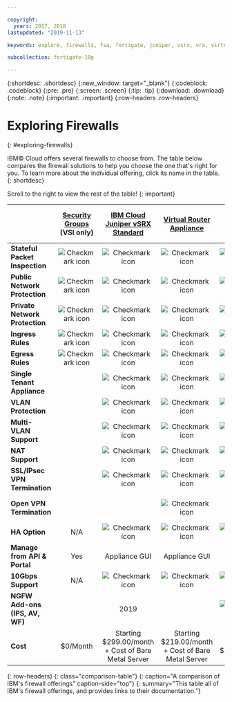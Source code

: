 ```yaml
---

copyright:
  years: 2017, 2018
lastupdated: "2019-11-13"

keywords: explore, firewalls, fsa, fortigate, juniper, vsrx, vra, virtual router appliance, security, vyatta, comparison, features

subcollection: fortigate-10g

---
```


{:shortdesc: .shortdesc}
{:new_window: target="_blank"}
{:codeblock: .codeblock}
{:pre: .pre}
{:screen: .screen}
{:tip: .tip}
{:download: .download}
{:note: .note}
{:important: .important}
{:row-headers .row-headers}

# Exploring Firewalls
{: #exploring-firewalls}

IBM© Cloud offers several firewalls to choose from. The table below compares the firewall solutions to help you choose the one that's right for you. To learn more about the individual offering, click its name in the table.
{: shortdesc}

Scroll to the right to view the rest of the table!
{: important}

|        | [Security Groups](/docs/security-groups?topic=security-groups-getting-started) (VSI only) | [IBM Cloud Juniper vSRX Standard](/docs/vsrx?topic=vsrx-getting-started) |[Virtual Router Appliance](/docs/virtual-router-appliance?topic=virtual-router-appliance-getting-started) | [FortiGate Security Appliance 10Gbps](/docs/fortigate-10g?topic=fortigate-10g-getting-started) | [FortiGate Security Appliance 1Gbps](/docs/fortigate-1g?topic=fortigate-1g-getting-started) | [Hardware Firewall ](/docs/hardware-firewall-shared?topic=hardware-firewall-shared-getting-started) | [Hardware Firewall (Dedicated)](/docs/hardware-firewall-dedicated?topic=hardware-firewall-dedicated-getting-started) | [Cloud  Internet Services](/docs/cis?topic=cis-getting-started)
| ------- | :------: | :------: | :------: | :------: | :------: | :------: | :------: | :------: |
|**Stateful Packet Inspection**|![Checkmark icon](../../icons/checkmark-icon.svg)|![Checkmark icon](../../icons/checkmark-icon.svg)|![Checkmark icon](../../icons/checkmark-icon.svg)|![Checkmark icon](../../icons/checkmark-icon.svg)|![Checkmark icon](../../icons/checkmark-icon.svg)|![Checkmark icon](../../icons/checkmark-icon.svg)|![Checkmark icon](../../icons/checkmark-icon.svg)|IP Firewall only|
|**Public Network Protection**|![Checkmark icon](../../icons/checkmark-icon.svg)|![Checkmark icon](../../icons/checkmark-icon.svg)|![Checkmark icon](../../icons/checkmark-icon.svg)|![Checkmark icon](../../icons/checkmark-icon.svg)|![Checkmark icon](../../icons/checkmark-icon.svg)|![Checkmark icon](../../icons/checkmark-icon.svg)|![Checkmark icon](../../icons/checkmark-icon.svg)|![Checkmark icon](../../icons/checkmark-icon.svg)|
|**Private Network Protection**|![Checkmark icon](../../icons/checkmark-icon.svg)|![Checkmark icon](../../icons/checkmark-icon.svg)|![Checkmark icon](../../icons/checkmark-icon.svg)|![Checkmark icon](../../icons/checkmark-icon.svg)|||||
|**Ingress Rules**|![Checkmark icon](../../icons/checkmark-icon.svg)|![Checkmark icon](../../icons/checkmark-icon.svg)|![Checkmark icon](../../icons/checkmark-icon.svg)|![Checkmark icon](../../icons/checkmark-icon.svg)|![Checkmark icon](../../icons/checkmark-icon.svg)|![Checkmark icon](../../icons/checkmark-icon.svg)|![Checkmark icon](../../icons/checkmark-icon.svg)|IP Firewall only
|**Egress Rules**|![Checkmark icon](../../icons/checkmark-icon.svg)|![Checkmark icon](../../icons/checkmark-icon.svg)|![Checkmark icon](../../icons/checkmark-icon.svg)|![Checkmark icon](../../icons/checkmark-icon.svg)|![Checkmark icon](../../icons/checkmark-icon.svg)||||
|**Single Tenant Appliance**||![Checkmark icon](../../icons/checkmark-icon.svg)|![Checkmark icon](../../icons/checkmark-icon.svg)|![Checkmark icon](../../icons/checkmark-icon.svg)|![Checkmark icon](../../icons/checkmark-icon.svg)||![Checkmark icon](../../icons/checkmark-icon.svg)||
|**VLAN Protection**||![Checkmark icon](../../icons/checkmark-icon.svg)|![Checkmark icon](../../icons/checkmark-icon.svg)|![Checkmark icon](../../icons/checkmark-icon.svg)|![Checkmark icon](../../icons/checkmark-icon.svg)||![Checkmark icon](../../icons/checkmark-icon.svg)||
|**Multi-VLAN Support**||![Checkmark icon](../../icons/checkmark-icon.svg)|![Checkmark icon](../../icons/checkmark-icon.svg)|![Checkmark icon](../../icons/checkmark-icon.svg)|||||
|**NAT Support**||![Checkmark icon](../../icons/checkmark-icon.svg)|![Checkmark icon](../../icons/checkmark-icon.svg)|![Checkmark icon](../../icons/checkmark-icon.svg)|![Checkmark icon](../../icons/checkmark-icon.svg)||||
|**SSL/IPsec VPN Termination**||![Checkmark icon](../../icons/checkmark-icon.svg)|![Checkmark icon](../../icons/checkmark-icon.svg)|![Checkmark icon](../../icons/checkmark-icon.svg)|![Checkmark icon](../../icons/checkmark-icon.svg)||||
|**Open VPN Termination**|||![Checkmark icon](../../icons/checkmark-icon.svg)|||||Supported with single port on TCP/UDP|
|**HA Option**|N/A|![Checkmark icon](../../icons/checkmark-icon.svg)|![Checkmark icon](../../icons/checkmark-icon.svg)|![Checkmark icon](../../icons/checkmark-icon.svg)|![Checkmark icon](../../icons/checkmark-icon.svg)||![Checkmark icon](../../icons/checkmark-icon.svg)|Using Range and Load Balancers|
|**Manage from API & Portal**|Yes|Appliance GUI|Appliance GUI|Appliance GUI|Appliance GUI|Yes|Yes|Cloud console|
|**10Gbps Support**|N/A|![Checkmark icon](../../icons/checkmark-icon.svg)|![Checkmark icon](../../icons/checkmark-icon.svg)|![Checkmark icon](../../icons/checkmark-icon.svg)|||||
|**NGFW Add-ons (IPS, AV, WF)**||2019||![Checkmark icon](../../icons/checkmark-icon.svg)|![Checkmark icon](../../icons/checkmark-icon.svg)|||TLS encryption, IP Firewall rules, and Proxy Protocol v1
|**Cost**|$0/Month|Starting $299.00/month + Cost of Bare Metal Server | Starting $219.00/month + Cost of Bare Metal Server|Starting $4,999.00/month|Starting $999.00/month|Starting $99.00/month|Starting $999.00/month|Starting $275.00/Domain|
{: row-headers}
{: class="comparison-table"}
{: caption="A comparison of IBM's firewall offerings" caption-side="top"}
{: summary="This table all of IBM's firewall offerings, and provides links to their documentation."}
